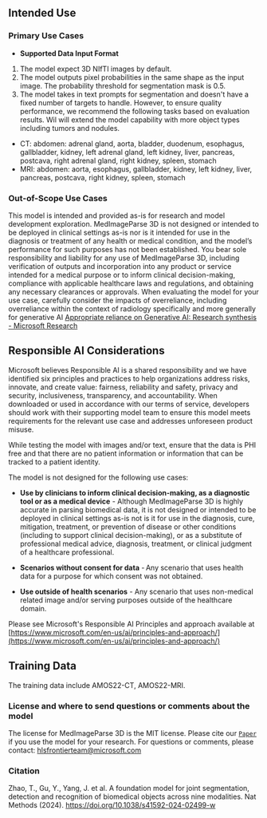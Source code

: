 <!-- DO NOT CHANGE MARKDOWN HEADERS. IF CHANGED, MODEL CARD MAY BE REJECTED BY A REVIEWER -->

<!-- `note.md` is highly recommended, but not required. It captures information about how your model is created. We highly recommend including this section to provide transparency for the customers. -->

## Intended Use

### Primary Use Cases

* **Supported Data Input Format** 
1. The model expect 3D NIfTI images by default. 
2. The model outputs pixel probabilities in the same shape as the input image. The probability threshold for segmentation mask is 0.5.
3. The model takes in text prompts for segmentation and doesn't have a fixed number of targets to handle. However, to ensure quality performance, we recommend the following tasks based on evaluation results. Wil will extend the model capability with more object types including tumors and nodules.
  - CT: abdomen: adrenal gland, aorta, bladder, duodenum, esophagus, gallbladder, kidney,
            left adrenal gland, left kidney, liver, pancreas, postcava, 
            right adrenal gland, right kidney, spleen, stomach
  - MRI: abdomen: aorta, esophagus, gallbladder, kidney, left kidney, liver, pancreas, postcava, 
                right kidney, spleen, stomach 
        

### Out-of-Scope Use Cases
This model is intended and provided as-is for research and model development exploration. MedImageParse 3D is not designed or intended to be deployed in clinical settings as-is nor is it intended for use in the diagnosis or treatment of any health or medical condition, and the model’s performance for such purposes has not been established. 
You bear sole responsibility and liability for any use of MedImageParse 3D, including verification of outputs and incorporation into any product or service intended for a medical purpose or to inform clinical decision-making, compliance with applicable healthcare laws and regulations, and obtaining any necessary clearances or approvals. When evaluating the model for your use case, carefully consider the impacts of overreliance, including overreliance within the context of radiology specifically and more generally for generative AI [Appropriate reliance on Generative AI: Research synthesis - Microsoft Research]([https://www.microsoft.com/en-us/research/publication/appropriate-reliance-on-generative-ai-research-synthesis/])

## Responsible AI Considerations
Microsoft believes Responsible AI is a shared responsibility and we have identified six principles and practices to help organizations address risks, innovate, and create value: fairness, reliability and safety, privacy and security, inclusiveness, transparency, and accountability. When downloaded or used in accordance with our terms of service, developers should work with their supporting model team to ensure this model meets requirements for the relevant use case and addresses unforeseen product misuse.   

While testing the model with images and/or text, ensure that the data is PHI free and that there are no patient information or information that can be tracked to a patient identity.

The model is not designed for the following use cases:
* **Use by clinicians to inform clinical decision-making, as a diagnostic tool or as a medical device** - Although MedImageParse 3D is highly accurate in parsing biomedical data, it is not designed or intended to be deployed in clinical settings as-is not is it for use in the diagnosis, cure, mitigation, treatment, or prevention of disease or other conditions (including to support clinical decision-making), or as a substitute of professional medical advice, diagnosis, treatment, or clinical judgment of a healthcare professional.  

* **Scenarios without consent for data** - Any scenario that uses health data for a purpose for which consent was not obtained.   

* **Use outside of health scenarios** - Any scenario that uses non-medical related image and/or serving purposes outside of the healthcare domain.   

Please see Microsoft's Responsible AI Principles and approach available at [https://www.microsoft.com/en-us/ai/principles-and-approach/](https://www.microsoft.com/en-us/ai/principles-and-approach/)


## Training Data

The training data include AMOS22-CT, AMOS22-MRI.


### License and where to send questions or comments about the model
The license for MedImageParse 3D is the MIT license. Please cite our [`Paper`](https://aka.ms/biomedparse-paper) if you use the model for your research.
For questions or comments, please contact: hlsfrontierteam@microsoft.com

### Citation
Zhao, T., Gu, Y., Yang, J. et al. A foundation model for joint segmentation, detection and recognition of biomedical objects across nine modalities. Nat Methods (2024). https://doi.org/10.1038/s41592-024-02499-w
